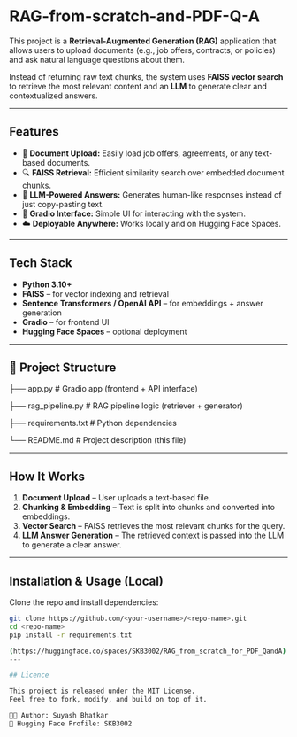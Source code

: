 # RAG-from-scratch-and-PDF-Q-A

This project is a **Retrieval-Augmented Generation (RAG)** application that allows users to upload documents (e.g., job offers, contracts, or policies) and ask natural language questions about them.

Instead of returning raw text chunks, the system uses **FAISS vector search** to retrieve the most relevant content and an **LLM** to generate clear and contextualized answers.

---

## Features
- 📂 **Document Upload:** Easily load job offers, agreements, or any text-based documents.  
- 🔍 **FAISS Retrieval:** Efficient similarity search over embedded document chunks.  
- 🧠 **LLM-Powered Answers:** Generates human-like responses instead of just copy-pasting text.  
- 🎨 **Gradio Interface:** Simple UI for interacting with the system.  
- ☁️ **Deployable Anywhere:** Works locally and on Hugging Face Spaces.  

---

## Tech Stack
- **Python 3.10+**
- **FAISS** – for vector indexing and retrieval
- **Sentence Transformers / OpenAI API** – for embeddings + answer generation
- **Gradio** – for frontend UI
- **Hugging Face Spaces** – optional deployment

---

## 📂 Project Structure

├── app.py # Gradio app (frontend + API interface)

├── rag_pipeline.py # RAG pipeline logic (retriever + generator)

├── requirements.txt # Python dependencies

└── README.md # Project description (this file)

---

## How It Works
1. **Document Upload** – User uploads a text-based file.  
2. **Chunking & Embedding** – Text is split into chunks and converted into embeddings.  
3. **Vector Search** – FAISS retrieves the most relevant chunks for the query.  
4. **LLM Answer Generation** – The retrieved context is passed into the LLM to generate a clear answer.  

---

## Installation & Usage (Local)
Clone the repo and install dependencies:
```bash
git clone https://github.com/<your-username>/<repo-name>.git
cd <repo-name>
pip install -r requirements.txt

(https://huggingface.co/spaces/SKB3002/RAG_from_scratch_for_PDF_QandA)
---

## Licence

This project is released under the MIT License.
Feel free to fork, modify, and build on top of it.

👨‍💻 Author: Suyash Bhatkar
🔗 Hugging Face Profile: SKB3002
